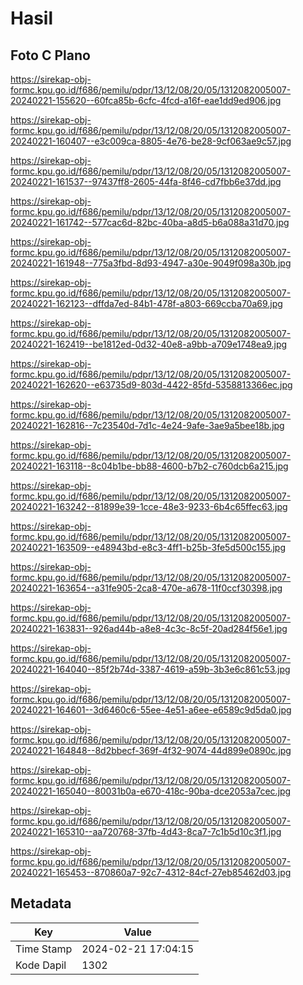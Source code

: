 # Hasil

## Foto C Plano

https://sirekap-obj-formc.kpu.go.id/f686/pemilu/pdpr/13/12/08/20/05/1312082005007-20240221-155620--60fca85b-6cfc-4fcd-a16f-eae1dd9ed906.jpg

https://sirekap-obj-formc.kpu.go.id/f686/pemilu/pdpr/13/12/08/20/05/1312082005007-20240221-160407--e3c009ca-8805-4e76-be28-9cf063ae9c57.jpg

https://sirekap-obj-formc.kpu.go.id/f686/pemilu/pdpr/13/12/08/20/05/1312082005007-20240221-161537--97437ff8-2605-44fa-8f46-cd7fbb6e37dd.jpg

https://sirekap-obj-formc.kpu.go.id/f686/pemilu/pdpr/13/12/08/20/05/1312082005007-20240221-161742--577cac6d-82bc-40ba-a8d5-b6a088a31d70.jpg

https://sirekap-obj-formc.kpu.go.id/f686/pemilu/pdpr/13/12/08/20/05/1312082005007-20240221-161948--775a3fbd-8d93-4947-a30e-9049f098a30b.jpg

https://sirekap-obj-formc.kpu.go.id/f686/pemilu/pdpr/13/12/08/20/05/1312082005007-20240221-162123--dffda7ed-84b1-478f-a803-669ccba70a69.jpg

https://sirekap-obj-formc.kpu.go.id/f686/pemilu/pdpr/13/12/08/20/05/1312082005007-20240221-162419--be1812ed-0d32-40e8-a9bb-a709e1748ea9.jpg

https://sirekap-obj-formc.kpu.go.id/f686/pemilu/pdpr/13/12/08/20/05/1312082005007-20240221-162620--e63735d9-803d-4422-85fd-5358813366ec.jpg

https://sirekap-obj-formc.kpu.go.id/f686/pemilu/pdpr/13/12/08/20/05/1312082005007-20240221-162816--7c23540d-7d1c-4e24-9afe-3ae9a5bee18b.jpg

https://sirekap-obj-formc.kpu.go.id/f686/pemilu/pdpr/13/12/08/20/05/1312082005007-20240221-163118--8c04b1be-bb88-4600-b7b2-c760dcb6a215.jpg

https://sirekap-obj-formc.kpu.go.id/f686/pemilu/pdpr/13/12/08/20/05/1312082005007-20240221-163242--81899e39-1cce-48e3-9233-6b4c65ffec63.jpg

https://sirekap-obj-formc.kpu.go.id/f686/pemilu/pdpr/13/12/08/20/05/1312082005007-20240221-163509--e48943bd-e8c3-4ff1-b25b-3fe5d500c155.jpg

https://sirekap-obj-formc.kpu.go.id/f686/pemilu/pdpr/13/12/08/20/05/1312082005007-20240221-163654--a31fe905-2ca8-470e-a678-11f0ccf30398.jpg

https://sirekap-obj-formc.kpu.go.id/f686/pemilu/pdpr/13/12/08/20/05/1312082005007-20240221-163831--926ad44b-a8e8-4c3c-8c5f-20ad284f56e1.jpg

https://sirekap-obj-formc.kpu.go.id/f686/pemilu/pdpr/13/12/08/20/05/1312082005007-20240221-164040--85f2b74d-3387-4619-a59b-3b3e6c861c53.jpg

https://sirekap-obj-formc.kpu.go.id/f686/pemilu/pdpr/13/12/08/20/05/1312082005007-20240221-164601--3d6460c6-55ee-4e51-a6ee-e6589c9d5da0.jpg

https://sirekap-obj-formc.kpu.go.id/f686/pemilu/pdpr/13/12/08/20/05/1312082005007-20240221-164848--8d2bbecf-369f-4f32-9074-44d899e0890c.jpg

https://sirekap-obj-formc.kpu.go.id/f686/pemilu/pdpr/13/12/08/20/05/1312082005007-20240221-165040--80031b0a-e670-418c-90ba-dce2053a7cec.jpg

https://sirekap-obj-formc.kpu.go.id/f686/pemilu/pdpr/13/12/08/20/05/1312082005007-20240221-165310--aa720768-37fb-4d43-8ca7-7c1b5d10c3f1.jpg

https://sirekap-obj-formc.kpu.go.id/f686/pemilu/pdpr/13/12/08/20/05/1312082005007-20240221-165453--870860a7-92c7-4312-84cf-27eb85462d03.jpg


## Metadata

| Key        | Value               |
| ---------- | ------------------- |
| Time Stamp | 2024-02-21 17:04:15 |
| Kode Dapil | 1302                |



